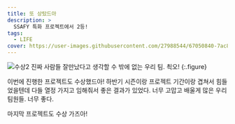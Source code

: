 ```yaml
---
title: 또 상탔드아
description: >
  SSAFY 특화 프로젝트에서 2등!
tags:
  - LIFE
cover: https://user-images.githubusercontent.com/27988544/67050840-7ac8ef80-f174-11e9-8790-52e463bf1388.jpg
---
```


![수상2](https://user-images.githubusercontent.com/27988544/67050840-7ac8ef80-f174-11e9-8790-52e463bf1388.jpg)
진짜 사람들 잘만났다고 생각할 수 밖에 없는 우리 팀. 쵝오!
{:.figure}

이번에 진행한 프로젝트도 수상했드아! 하반기 시즌이랑 프로젝트 기간이랑 겹쳐서 힘들었을텐데 다들 열정 가지고 임해줘서 좋은 결과가 있었다. 너무 고맙고 배울게 많은 우리 팀원들. 너무 좋다.

마지막 프로젝트도 수상 가즈아!